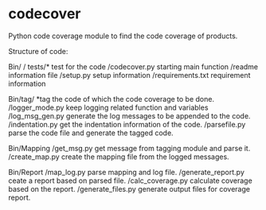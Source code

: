 # codecover
Python code coverage module to find the code coverage of products.

Structure of code:

Bin/
   / tests/*        test for the code
   /codecover.py    starting main function
   /readme          information file
   /setup.py        setup information
   /requirements.txt  requirement information
   
Bin/tag/                  *tag the code of which the code coverage to be done.
       /logger_mode.py    keep logging related function and variables
       /log_msg_gen.py    generate the log messages to be appended to the code.
       /indentation.py    get the indentation information of the code.
       /parsefile.py      parse the code file and generate the tagged code.
       
Bin/Mapping
      /get_msg.py         get message from tagging module and parse it.
      /create_map.py      create the mapping file from the logged messages.

Bin/Report
      /map_log.py         parse mapping and log file.
      /generate_report.py ceate a report based on parsed file.
      /calc_coverage.py   calculate coverage based on the report.
      /generate_files.py  generate output files for coverage report.
